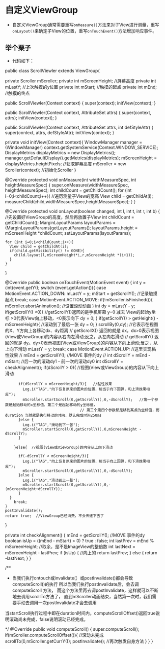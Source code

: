 # 自定义ViewGroup

- 自定义ViewGroup通常需要重写`onMeasure()`方法来对子View进行测量，重写`onLayout()`来确定子View的位置，重写`onTouchEvent()`方法增加响应事件。

## 举个栗子
- 代码如下：

public class ScrollViewler extends ViewGroup{

  private Scroller mScroller;
  private int mScreenHeight;   //屏幕高度
  private int mLastY;   //上次触摸的y位置
  private int mStart;  //触摸的起点
  private int mEnd; //触摸的终点

  public ScrollViewler(Context context) {
    super(context);
    initView(context);
  }

  public ScrollViewler(Context context, AttributeSet attrs) {
    super(context, attrs);
    initView(context);
  }

  public ScrollViewler(Context context, AttributeSet attrs, int defStyleAttr) {
    super(context, attrs, defStyleAttr);
    initView(context);
  }

  private void initView(Context context){
    WindowManager manager = (WindowManager) context.getSystemService(Context.WINDOW_SERVICE);
    DisplayMetrics displayMetrics = new DisplayMetrics();
    manager.getDefaultDisplay().getMetrics(displayMetrics);
    mScreenHeight = displayMetrics.heightPixels;   //获取屏幕高度
    mScroller = new Scroller(context);  //初始化Scroller
  }


  @Override
  protected void onMeasure(int widthMeasureSpec, int heightMeasureSpec) {
    super.onMeasure(widthMeasureSpec, heightMeasureSpec);
    int childCount = getChildCount();
    for (int i=0;i<childCount;i++){   //遍历测量子View的宽高
      View child = getChildAt(i);
      measureChild(child,widthMeasureSpec,heightMeasureSpec);
    }
  }


  @Override
  protected void onLayout(boolean changed, int l, int t, int r, int b) {
    //先设置好ViewGroup的高度，然后再放置子View
    int childCount = getChildCount();
    MarginLayoutParams layoutParams = (MarginLayoutParams)getLayoutParams();
    layoutParams.height = mScreenHeight *childCount;
    setLayoutParams(layoutParams);

    for (int i=0;i<childCount;i++){
      View child = getChildAt(i);
      if(child.getVisibility() != GONE){
        child.layout(l,mScreenHeight*i,r,mScreenHeight *(i+1));
      }
    }
  }


  @Override
  public boolean onTouchEvent(MotionEvent event) {
    int y = (int)event.getY();
    switch (event.getAction()){
      case MotionEvent.ACTION_DOWN:
        mLastY = y;
        mStart = getScrollY();   //记录触摸起点
        break;
      case MotionEvent.ACTION_MOVE:
        if(!mScroller.isFinished()){
          mScroller.abortAnimation();  //设置滚动动画
        }
        int dy = mLastY - y;
        if(getScrollY() <0){   //getScrollY()返回的是手机屏幕 y=0 减去 View的起始y坐标  >0代表View向上移动，<0表示向下
          dy = 0;
        }
        if(getScrollY() > getHeight() - mScreenHeight){    //滚动到了最后一张
         dy = 0;
        }
        scrollBy(0,dy);  //它表示在视图的X、Y方向上各移动dx、dy距离
                         // getScrollX() 返回的就是 dx。dx>0表示视图(View或ViewGroup)的内容从右向左滑动;反之，从左向右滑动
                         // getScrollY() 返回的就是 dy。dy>0表示视图(View或ViewGroup)的内容从下向上滑动;反之，从上向下滑动
        mLastY = y;
        break;
      case MotionEvent.ACTION_UP:   //这里实现黏性效果
//        mEnd = getScrollY();  //MOVE 事件的dy
//        int dScrollY = mEnd - mStart;   //后一次的滚动dy1 - 前一次的滚动dy0
        int dScrollY = checkAlignment();
        if(dScrollY > 0){  //视图(View或ViewGroup)的内容从下向上滑动

          if(dScrollY < mScreenHeight/3){   //黏性效果
            Log.i("TAG","向下恢复原来的图片的位置，相当于向下回弹，和上滑效果相反");
            mScroller.startScroll(0,getScrollY(),0,-dScrollY);   //第一个参数是起始移动的x坐标值，第二个是起始移动的y坐标值，
                                      // 第三个第四个参数都是移到某点的坐标值，而duration 当然就是执行移动的时间，默认完成时间250ms
          }else {
            Log.i("TAG","滑动到下一张");
            mScroller.startScroll(0,getScrollY(),0,mScreenHeight - dScrollY);
          }

        }else{  //视图(View或ViewGroup)的内容从上向下滑动

          if(-dScrollY < mScreenHeight/3){
            Log.i("TAG","向上恢复原来的图片的位置，相当于向上回弹，和下滑效果相反");
            mScroller.startScroll(0,getScrollY(),0,-dScrollY);
          }else {
            Log.i("TAG","滑动到上一张");
            mScroller.startScroll(0,getScrollY(),0,-(mScreenHeight+dScrollY));
          }
      }
        break;
    }
    postInvalidate();
    return true;  //ViewGroup已经消费，不会传递下去了
  }

  private int checkAlignment() {
    mEnd = getScrollY();   //MOVE 事件的dy
    boolean isUp = ((mEnd - mStart) > 0) ? true : false;
    int lastPrev = mEnd % mScreenHeight;  //取余，是不是ImageView的整倍数
    int lastNext = mScreenHeight - lastPrev;
    if (isUp) {
      //向上的
      return lastPrev;
    } else {
      return -lastNext;
    }
  }

  /**
   * 当我们执行ontouch或invalidate(）或postInvalidate()都会导致computeScroll()的执行
   所以当我们执行postInvalidate后，会去调computeScroll 方法，
   而这个方法里再去调postInvalidate，这样就可以不断地去调用scrollTo方法了，
   直到mScroller动画结束，当然第一次时，我们需要手动去调用一次postInvalidate才会去调用

   当startScroll执行过程中即在duration时间内，computeScrollOffset()返回true说明滚动尚未完成，false说明滚动已经完成。

   */
  @Override
  public void computeScroll() {
    super.computeScroll();
    if(mScroller.computeScrollOffset()){  //滚动未完成
      scrollTo(0,mScroller.getCurrY());
      postInvalidate();  //再次触发自身方法
    }
  }
}


